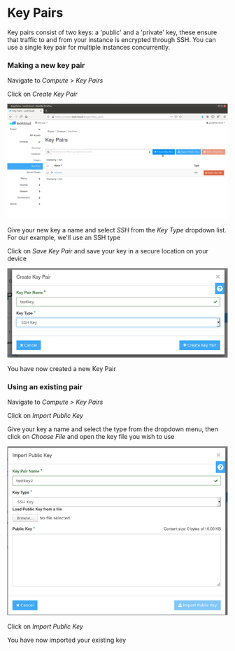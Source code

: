 # Key Pairs

Key pairs consist of two keys: a 'public' and a 'private' key, these ensure that traffic to and from your instance is encrypted through SSH. 
You can use a single key pair for multiple instances concurrently.

### Making a new key pair

Navigate to *Compute > Key Pairs*

Click on *Create Key Pair*

![key-pairs-1](../images/key-pairs-1.png)

Give your new key a name and select *SSH* from the *Key Type* dropdown list. For our example, we'll use an SSH type

Click on *Save Key Pair* and save your key in a secure location on your device

![key-pairs-2](../images/key-pairs-2.png)

You have now created a new Key Pair

### Using an existing pair

Navigate to *Compute > Key Pairs*

Click on *Import Public Key*

Give your key a name and select the type from the dropdown menu, then click on *Choose File* and open the key file you wish to use

![key-pairs-3](../images/key-pairs-3.png)

Click on *Import Public Key*

You have now imported your existing key
